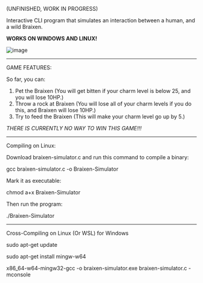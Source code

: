 (UNFINISHED, WORK IN PROGRESS)

Interactive CLI program that simulates an interaction between a human, and a wild Braixen.

**WORKS ON WINDOWS AND LINUX!**

![image](https://github.com/user-attachments/assets/1549a6d2-a40f-4333-b963-97490a75e85b)

_______________________________________________________________________________________________

GAME FEATURES: 

So far, you can: 

1. Pet the Braixen (You will get bitten if your charm level is below 25, and you will lose 10HP.)
2. Throw a rock at Braixen (You will lose all of your charm levels if you do this, and Braixen will lose 10HP.)
3. Try to feed the Braixen (This will make your charm level go up by 5.)

*THERE IS CURRENTLY NO WAY TO WIN THIS GAME!!!*

_______________________________________________________________________________________________

Compiling on Linux:

Download braixen-simulator.c and run this command to compile a binary:

gcc braixen-simulator.c -o Braixen-Simulator

Mark it as executable:

chmod a+x Braixen-Simulator

Then run the program:

./Braixen-Simulator

_______________________________________________________________________________________________

Cross-Compiling on Linux (Or WSL) for Windows

sudo apt-get update

sudo apt-get install mingw-w64

x86_64-w64-mingw32-gcc -o braixen-simulator.exe braixen-simulator.c -mconsole
